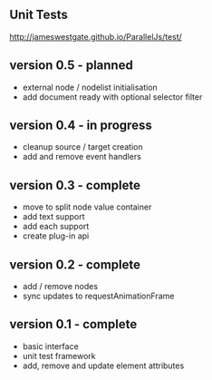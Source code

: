 Unit Tests
----------

http://jameswestgate.github.io/ParallelJs/test/

version 0.5 - planned
-----------
- external node / nodelist initialisation
- add document ready with optional selector filter


version 0.4 - in progress
-----------
- cleanup source / target creation
- add and remove event handlers


version 0.3 - complete
-----------

- move to split node value container
- add text support
- add each support
- create plug-in api

version 0.2 - complete
-----------

- add / remove nodes
- sync updates to requestAnimationFrame

version 0.1 - complete
-----------

- basic interface
- unit test framework
- add, remove and update element attributes







